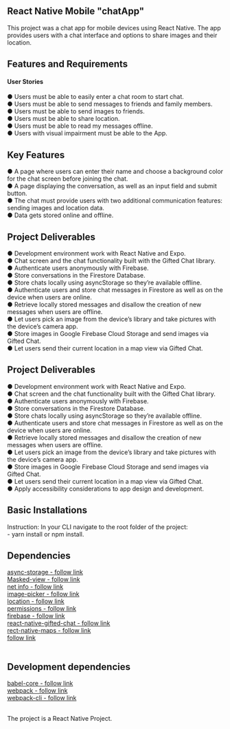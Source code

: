 <!DOCTYPE html>
<html lang="en" dir="ltr">
  <head>
    <meta charset="utf-8" />
    <title>My chatApp Documentation Page</title>
  </head>
  <body>
  
<div class="grid">
  <div class="grid__item">
    <h2>React Native Mobile "chatApp"</h2>
    <p>This project was a chat app for mobile devices using React Native. The app
      <br>provides users with a chat interface and options to share images and their
      <br>location.

<h2>Features and Requirements</h2>
        <h4>User Stories</h4>
      ● Users must be able to easily enter a chat room to start chat.
      <br>● Users must be able to send messages to friends and family members.
      <br>● Users must be able to send images to friends.  
      <br>● Users must be able to share location. 
      <br>● Users must be able to read my messages offline.
      <br>● Users with visual impairment must be able to the App.

 <h2>Key Features</h2>
      ● A page where users can enter their name and choose a background color for the chat screen
      before joining the chat.
      <br>● A page displaying the conversation, as well as an input field and submit button.
      <br>● The chat must provide users with two additional communication features: 
      <br>sending images and location data.
      <br>● Data gets stored online and offline.

<h2>Project Deliverables</h2>
          ● Development environment work with React Native and Expo.
      <br>● Chat screen and the chat functionality built with the Gifted Chat library.
      <br>● Authenticate users anonymously with Firebase.
      <br>● Store conversations in the Firestore Database.
      <br>● Store chats locally using asyncStorage so they’re available offline.
      <br>● Authenticate users and store chat messages in Firestore as well as on the device when users
          are online.
      <br>● Retrieve locally stored messages and disallow the creation of new messages when users are
          offline.
      <br>● Let users pick an image from the device’s library and take pictures with the device’s camera
          app.
      <br>● Store images in Google Firebase Cloud Storage and send images via Gifted Chat.
      <br>● Let users send their current location in a map view via Gifted Chat.

<h2>Project Deliverables</h2>
          ● Development environment work with React Native and Expo.
      <br>● Chat screen and the chat functionality built with the Gifted Chat library.
      <br>● Authenticate users anonymously with Firebase.
      <br>● Store conversations in the Firestore Database.
      <br>● Store chats locally using asyncStorage so they’re available offline.
      <br>● Authenticate users and store chat messages in Firestore as well as on the device when users
          are online.
      <br>● Retrieve locally stored messages and disallow the creation of new messages when users are
          offline.
      <br>● Let users pick an image from the device’s library and take pictures with the device’s camera
          app.
      <br>● Store images in Google Firebase Cloud Storage and send images via Gifted Chat.
      <br>● Let users send their current location in a map view via Gifted Chat.
      <br>● Apply accessibility considerations to app design and development.

<h2>Basic Installations</h2>
  <p>Instruction: In your CLI navigate to the root folder of the project:
  <br>- yarn install or npm install.</p>

 <h2>Dependencies</h2>
     <a href="https://www.npmjs.com/package/@react-native-async-storage/async-storage" target="_blank">async-storage - follow link</a>
     <br />
        <a href="https://www.npmjs.com/package/@react-native-community/masked-view" target="_blank">Masked-view - follow link</a>
        <br />
        <a href="https://reactnative.dev/docs/0.60/netinfo" target="_blank">net info - follow link</a>
        <br />
        <a href="https://docs.expo.dev/versions/latest/sdk/imagepicker/" target="_blank">image-picker - follow link</a>
        <br />
        <a href="https://docs.expo.dev/versions/latest/sdk/location/" target="_blank">location - follow link</a>
        <br />
        <a href="https://docs.expo.dev/guides/permissions/" target="_blank">permissions - follow link<a>
        <br />
        <a href="https://firebase.google.com/" target="_blank">firebase - follow link</a>
        <br />
        <a href="https://www.npmjs.com/package/react-native-gifted-chat" target="_blank">react-native-gifted-chat - follow link</a>
        <br />
        <a href="https://www.npmjs.com/package/react-native-maps" target="_blank">rect-native-maps - follow link</a>
        <br />
        <a href="https://reactnavigation.org/" target="_blank">follow link</a>
        <br /><br />
        
  <h2>Development dependencies</h2>      
        <a href="https://www.npmjs.com/package/@babel/core" target="_blank">babel-core - follow link</a>
        <br />
        <a href="https://webpack.js.org/" target="_blank">webpack - follow link</a>
        <br />
        <a href="https://www.npmjs.com/package/webpack-cli?activeTab=versions" target="_blank">webpack-cli - follow link</a>
        <br /><br />
  <p>The project is a React Native Project.</p>

  </div>
</body>
</html>
